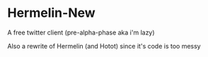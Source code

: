 Hermelin-New
============

A free twitter client (pre-alpha-phase aka i'm lazy)

Also a rewrite of Hermelin (and Hotot) since it's code is too messy
